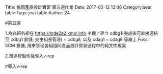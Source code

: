 Title: 協同產品設計實習 第五週作業
Date: 2017-03-12 12:08
Category:seat table
Tags:seat table
Author: 24



<!-- PELICAN_END_SUMMARY -->

#第五週

1.為各班各組在 https://mde2a2.kmol.info 主機上建立 cdbg1(完成後可直接連結至 cdbg1 倉儲, 交由組長管理) ~ cdbg8, 以及 cdag1 ~ cdag8 等線上 Fossil SCM 倉儲, 用來管理各組協同產品設計實習過程中的純文件檔案

2.單連桿製作及導入v-rep


#導入v-rep

